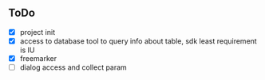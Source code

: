## ToDo

- [X] project init
- [X] access to database tool to query info about table, sdk least requirement is IU
- [X] freemarker
- [ ] dialog access and collect param